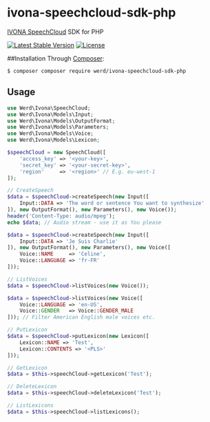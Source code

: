 # ivona-speechcloud-sdk-php
[IVONA SpeechCloud](https://www.ivona.com/us/for-business/speech-cloud/) SDK for PHP

[![Latest Stable Version](https://poser.pugx.org/werd/ivona-speechcloud-sdk-php/v/stable)](https://packagist.org/packages/werd/ivona-speechcloud-sdk-php)
[![License](https://poser.pugx.org/werd/ivona-speechcloud-sdk-php/license)](https://packagist.org/packages/werd/ivona-speechcloud-sdk-php)

##Installation
Through [Composer](https://getcomposer.org/):
```
$ composer composer require werd/ivona-speechcloud-sdk-php
```

## Usage
```php
use Werd\Ivona\SpeechCloud;
use Werd\Ivona\Models\Input;
use Werd\Ivona\Models\OutputFormat;
use Werd\Ivona\Models\Parameters;
use Werd\Ivona\Models\Voice;
use Werd\Ivona\Models\Lexicon;

$speechCloud = new SpeechCloud([
    'access_key' => '<your-key>',
    'secret_key' => '<your-secret-key>',
    'region'     => '<region>' // E.g. eu-west-1
]);

// CreateSpeech
$data = $speechCloud->createSpeech(new Input([
    Input::DATA => 'The word or sentence You want to synthesize'
]), new OutputFormat(), new Parameters(), new Voice());
header('Content-Type: audio/mpeg');
echo $data; // Audio stream - use it as You please

$data = $speechCloud->createSpeech(new Input([
    Input::DATA => 'Je Suis Charlie'
]), new OutputFormat(), new Parameters(), new Voice([
    Voice::NAME     => 'Celine',
    Voice::LANGUAGE => 'fr-FR'
]));

// ListVoices
$data = $speechCloud->listVoices(new Voice());

$data = $speechCloud->listVoices(new Voice([
    Voice::LANGUAGE => 'en-US',
    Voice::GENDER   => Voice::GENDER_MALE
])); // Filter American English male voices etc.

// PutLexicon
$data = $speechCloud->putLexicon(new Lexicon([
    Lexicon::NAME => 'Test',
    Lexicon::CONTENTS => '<PLS>'
]));

// GetLexicon
$data = $this->speechCloud->getLexicon('Test');

// DeleteLexicon
$data = $this->speechCloud->deleteLexicon('Test');

// ListLexicons
$data = $this->speechCloud->listLexicons();
```
